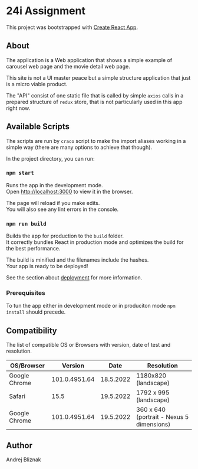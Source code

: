 # 24i Assignment

This project was bootstrapped with [Create React App](https://github.com/facebook/create-react-app).

## About

The application is a Web application that shows a simple example of carousel web page and the movie detail web page.

This site is not a UI master peace but a simple structure application that just is a micro viable product.

The "API" consist of one static file that is called by simple `axios` calls in a prepared structure of `redux` store,
that is not particularly used in this app right now.

## Available Scripts

The scripts are run by `craco` script to make the import aliases working in a simple way (there are many options to
achieve that though).

In the project directory, you can run:

### `npm start`

Runs the app in the development mode.\
Open [http://localhost:3000](http://localhost:3000) to view it in the browser.

The page will reload if you make edits.\
You will also see any lint errors in the console.

### `npm run build`

Builds the app for production to the `build` folder.\
It correctly bundles React in production mode and optimizes the build for the best performance.

The build is minified and the filenames include the hashes.\
Your app is ready to be deployed!

See the section about [deployment](https://facebook.github.io/create-react-app/docs/deployment) for more information.

### Prerequisites

To tun the app either in development mode or in produciton mode `npm install` should precede.

## Compatibility

The list of compatible OS or Browsers with version, date of test and resolution.

| OS/Browser    | Version      | Date      | Resolution                                |
|---------------|--------------|-----------|-------------------------------------------|
| Google Chrome | 101.0.4951.64 | 18.5.2022 | 1180x820 (landscape)                      |
| Safari        | 15.5         | 19.5.2022 | 1792 x 995 (landscape)                    |
| Google Chrome | 101.0.4951.64             | 19.5.2022 | 360 x 640 (portrait - Nexus 5 dimensions) |

## Author

Andrej Bliznak
